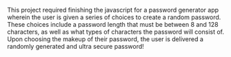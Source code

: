
This project required finishing the javascript for a password generator app wherein the user is given a series of choices to create a random password.
These choices include a password length that must be between 8 and 128 characters, as well as what types of characters the password will consist of.
Upon choosing the makeup of their password, the user is delivered a randomly generated and ultra secure password!